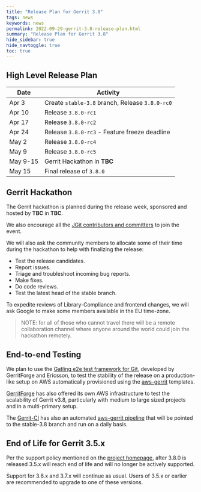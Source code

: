 ```yaml
---
title: "Release Plan for Gerrit 3.8"
tags: news
keywords: news
permalink: 2022-09-29-gerrit-3.8-release-plan.html
summary: "Release Plan for Gerrit 3.8"
hide_sidebar: true
hide_navtoggle: true
toc: true
---
```


## High Level Release Plan

| Date      | Activity                                           |
|-----------|----------------------------------------------------|
| Apr  3    | Create `stable-3.8` branch, Release `3.8.0-rc0`    |
| Apr 10    | Release `3.8.0-rc1`                                |
| Apr 17    | Release `3.8.0-rc2`                                |
| Apr 24    | Release `3.8.0-rc3` - Feature freeze deadline      |
| May  2    | Release `3.8.0-rc4`                                |
| May  9    | Release `3.8.0-rc5`                                |
| May  9-15 | Gerrit Hackathon in **TBC**                        |
| May  15   | Final release of `3.8.0`                           |

## Gerrit Hackathon

The Gerrit hackathon is planned during the release week, sponsored and hosted by **TBC** in **TBC**.

We also encourage all the [JGit contributors and committers](https://projects.eclipse.org/projects/technology.jgit/who)
to join the event.

We will also ask the community members to allocate some of their time during the
hackathon to help with finalizing the release:

- Test the release candidates.
- Report issues.
- Triage and troubleshoot incoming bug reports.
- Make fixes.
- Do code reviews.
- Test the latest head of the stable branch.

To expedite reviews of Library-Compliance and frontend changes, we will ask
Google to make some members available in the EU time-zone.

> NOTE: for all of those who cannot travel there will be a remote collaboration channel
> where anyone around the world could join the hackathon remotely.

## End-to-end Testing

We plan to use the
[Gatling e2e test framework for Git](https://gerrit-review.googlesource.com/Documentation/dev-e2e-tests.html),
developed by GerritForge and Ericsson, to test the stability of the release on a
production-like setup on AWS automatically provisioned using the
[aws-gerrit](https://gerrit.googlesource.com/aws-gerrit) templates.

[GerritForge](https://www.gerritforge.com) has also offered its own AWS infrastructure to test the
scalability of Gerrit v3.8, particularly with medium to large sized projects and in a
multi-primary setup.

The [Gerrit-CI](https://gerrit-ci.gerritforge.com) has also an automated
[aws-gerrit pipeline](https://gerrit-ci.gerritforge.com/job/gatling-gerrit-test/)
that will be pointed to the stable-3.8 branch and run on a daily basis.

## End of Life for Gerrit 3.5.x

Per the support policy mentioned on the
[project homepage](https://www.gerritcodereview.com/support.html#supported-versions),
after 3.8.0 is released 3.5.x will reach end of life and will no longer be
actively supported.

Support for 3.6.x and 3.7.x will continue as usual.
Users of 3.5.x or earlier are recommended to upgrade to one of these versions.
